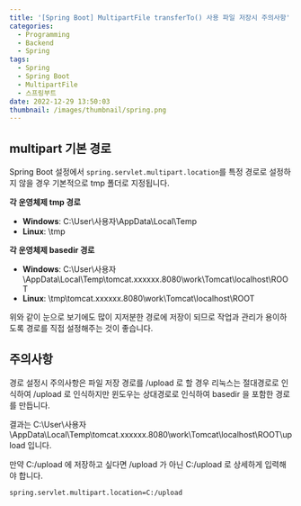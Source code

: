 ```yaml
---
title: '[Spring Boot] MultipartFile transferTo() 사용 파일 저장시 주의사항'
categories:
  - Programming
  - Backend
  - Spring
tags:
  - Spring
  - Spring Boot
  - MultipartFile
  - 스프링부트
date: 2022-12-29 13:50:03
thumbnail: /images/thumbnail/spring.png
---
```


## multipart 기본 경로

Spring Boot 설정에서 `spring.servlet.multipart.location`를 특정 경로로 설정하지 않을 경우 기본적으로 tmp 폴더로 지정됩니다.

**각 운영체제 tmp 경로**

- **Windows**: C:\User\사용자\AppData\Local\Temp
- **Linux**: \tmp

**각 운영체제 basedir 경로**

- **Windows**: C:\User\사용자\AppData\Local\Temp\tomcat.xxxxxx.8080\work\Tomcat\localhost\ROOT
- **Linux**: \tmp\tomcat.xxxxxx.8080\work\Tomcat\localhost\ROOT

위와 같이 눈으로 보기에도 많이 지저분한 경로에 저장이 되므로 작업과 관리가 용이하도록 경로를 직접 설정해주는 것이 좋습니다.

## 주의사항

경로 설정시 주의사항은 파일 저장 경로를 /upload 로 할 경우 리눅스는 절대경로로 인식하여 /upload 로 인식하지만 윈도우는 상대경로로 인식하여 basedir 을 포함한 경로를 만듭니다.

결과는 C:\User\사용자\AppData\Local\Temp\tomcat.xxxxxx.8080\work\Tomcat\localhost\ROOT\upload 입니다.

만약 C:/upload 에 저장하고 싶다면 /upload 가 아닌 C:/upload 로 상세하게 입력해야 합니다.

```xml
spring.servlet.multipart.location=C:/upload
```
